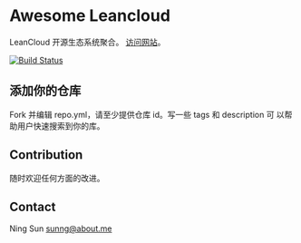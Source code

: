 # Awesome Leancloud

LeanCloud 开源生态系统聚合。
[访问网站](https://sunng87.github.com/awesome-leancloud)。

[![Build Status](https://travis-ci.org/sunng87/awesome-leancloud.svg)](https://travis-ci.org/sunng87/awesome-leancloud)

## 添加你的仓库

Fork 并编辑 repo.yml，请至少提供仓库 id。写一些 tags 和 description 可
以帮助用户快速搜索到你的库。

## Contribution

随时欢迎任何方面的改进。

## Contact

Ning Sun <sunng@about.me>
